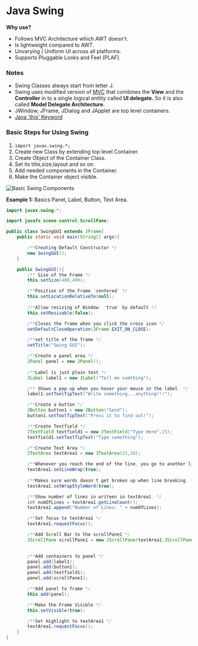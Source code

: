 # Java Swing 
**Why use?**
* Follows MVC Architecture which AWT doesn't. 
* Is lightweight compared to AWT.
* Unvarying | Uniform UI across all platforms.
* Supports Pluggable Looks and Feel (PLAF).

### Notes 
* Swing Classes always start from letter J.
* Swing uses modified version of [MVC](https://en.wikipedia.org/wiki/Model%E2%80%93view%E2%80%93controller) that combines the **View** and the **Controller** in to a single logical entitiy called **UI delegate.** So it is also called **Model Delegate Architecture.** 
* JWindow, JFrame, JDialog and JApplet are top level containers.
* [Java 'this' Keyword](https://www.youtube.com/watch?v=hUZ4jQmgwi4)

### Basic Steps for Using Swing
1. `import javax.swing.*;`
2. Create new Class by extending top level Container.
3. Create Object of the Container Class. 
4. Set its title,size,layout and so on. 
5. Add needed components in the Container.
6. Make the Container object visible. 

![Basic Swing Components](https://i.imgur.com/jH4zLoj.jpg)

**Example 1:** Basics Panel, Label, Button, Text Area.
```Java
import javax.swing.*;

import javafx.scene.control.ScrollPane;

public class SwingGUI extends JFrame{
    public static void main(String[] args){

        /**Creating Default Constructor */
        new SwingGUI();
    }

    public SwingGUI(){
        /** Size of the Frame */
        this.setSize(400,400);

        /**Position of the Frame 'centered' */
        this.setLocationRelativeTo(null);
        
        /**Allow resizing of Window. 'true' by default */
        this.setResizable(false);

        /**Closes the frame when you click the cross icon */
        setDefaultCloseOperation(JFrame.EXIT_ON_CLOSE);

        /**set title of the frame */
        setTitle("Swing GUI");

        /**Create a panel area */
        JPanel panel = new JPanel();
        
        /**Label is just plain text */
        JLabel label1 = new JLabel("Tell me somthing");

        /** Shows a pop-up when you hover your mouse in the label. */
        label1.setToolTipText("Write something...anything!!!");

        /**Create a button */
        JButton button1 = new JButton("Send");
        button1.setToolTipText("Press it to find out!");

        /**Create Textfield */
        JTextField textfield1 = new JTextField("Type Here",15);
        textfield1.setToolTipText("Type something");

        /**Create Text Area */
        JTextArea textArea1 = new JTextArea(15,20);

        /**Whenever you reach the end of the line, you go to another line */
        textArea1.setLineWrap(true);
        
        /**Makes sure words doesn't get broken up when line breaking. */
        textArea1.setWrapStyleWord(true);

        /**Show number of lines in writeen in textArea1. */
        int numOfLines = textArea1.getLineCount();
        textArea1.append("Number of Lines: " + numOfLines);

        /**Set focus to textArea1 */
        textArea1.requestFocus();

        /**Add Scroll Bar to the scrollPane1 */
        JScrollPane scrollPane1 = new JScrollPane(textArea1,JScrollPane.VERTICAL_SCROLLBAR_AS_NEEDED,JScrollPane.HORIZONTAL_SCROLLBAR_AS_NEEDED);

        
        /**Add containers to panel */
        panel.add(label1);
        panel.add(button1);
        panel.add(textfield1);
        panel.add(scrollPane1);

        /**Add panel to frame */
        this.add(panel);

        /**Make the Frame Visible */
        this.setVisible(true);

        /**Set Highlight to textArea1 */
        textArea1.requestFocus();
    }
}
```
